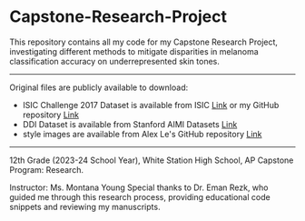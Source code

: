 # Capstone-Research-Project

This repository contains all my code for my Capstone Research Project, investigating different methods to mitigate disparities in melanoma classification accuracy on underrepresented skin tones.

---

Original files are publicly available to download:
- ISIC Challenge 2017 Dataset is available from ISIC [Link](https://challenge.isic-archive.com/data/#2017) or my GitHub repository [Link](https://github.com/88Mangos/ISIC-Challenge-2017-Dataset)
- DDI Dataset is available from Stanford AIMI Datasets [Link](https://stanfordaimi.azurewebsites.net/datasets/35866158-8196-48d8-87bf-50dca81df965)
- style images are available from Alex Le's GitHub repository [Link](https://github.com/AlexKaiLe/Debiasing-Melanoma-Images)

---
12th Grade (2023-24 School Year), White Station High School, AP Capstone Program: Research.

Instructor: Ms. Montana Young
Special thanks to Dr. Eman Rezk, who guided me through this research process, providing educational code snippets and reviewing my manuscripts.